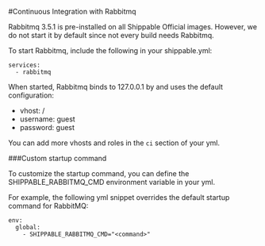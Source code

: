 
#Continuous Integration with Rabbitmq

Rabbitmq 3.5.1 is pre-installed on all Shippable Official images. However, we do not start it by default since not every build needs Rabbitmq.

To start Rabbitmq, include the following in your shippable.yml:

```
services:
  - rabbitmq
```

When started, Rabbitmq binds to 127.0.0.1 by and uses the default configuration:

* vhost: /
* username: guest
* password: guest

You can add more vhosts and roles in the `ci` section of your yml.

###Custom startup command

To customize the startup command, you can define the SHIPPABLE_RABBITMQ_CMD environment variable in your yml.

For example, the following yml snippet overrides the default startup command for RabbitMQ:

```
env:
  global:
    - SHIPPABLE_RABBITMQ_CMD="<command>"
```
